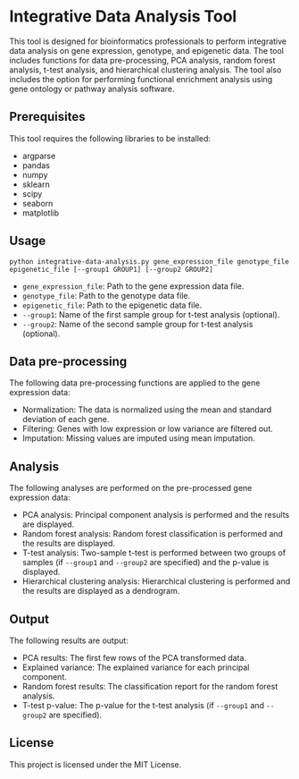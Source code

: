 
# Integrative Data Analysis Tool

This tool is designed for bioinformatics professionals to perform integrative data analysis on gene expression, genotype, and epigenetic data. The tool includes functions for data pre-processing, PCA analysis, random forest analysis, t-test analysis, and hierarchical clustering analysis. The tool also includes the option for performing functional enrichment analysis using gene ontology or pathway analysis software.

## Prerequisites

This tool requires the following libraries to be installed:

-   argparse
-   pandas
-   numpy
-   sklearn
-   scipy
-   seaborn
-   matplotlib

## Usage

    python integrative-data-analysis.py gene_expression_file genotype_file epigenetic_file [--group1 GROUP1] [--group2 GROUP2]

-   `gene_expression_file`: Path to the gene expression data file.
-   `genotype_file`: Path to the genotype data file.
-   `epigenetic_file`: Path to the epigenetic data file.
-   `--group1`: Name of the first sample group for t-test analysis (optional).
-   `--group2`: Name of the second sample group for t-test analysis (optional).

## Data pre-processing

The following data pre-processing functions are applied to the gene expression data:

-   Normalization: The data is normalized using the mean and standard deviation of each gene.
-   Filtering: Genes with low expression or low variance are filtered out.
-   Imputation: Missing values are imputed using mean imputation.

## Analysis

The following analyses are performed on the pre-processed gene expression data:

-   PCA analysis: Principal component analysis is performed and the results are displayed.
-   Random forest analysis: Random forest classification is performed and the results are displayed.
-   T-test analysis: Two-sample t-test is performed between two groups of samples (if `--group1` and `--group2` are specified) and the p-value is displayed.
-   Hierarchical clustering analysis: Hierarchical clustering is performed and the results are displayed as a dendrogram.

## Output

The following results are output:

-   PCA results: The first few rows of the PCA transformed data.
-   Explained variance: The explained variance for each principal component.
-   Random forest results: The classification report for the random forest analysis.
-   T-test p-value: The p-value for the t-test analysis (if `--group1` and `--group2` are specified).

## License

This project is licensed under the MIT License.

